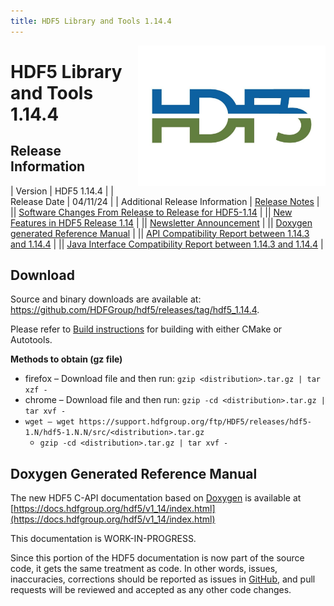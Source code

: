 ```yaml
---
title: HDF5 Library and Tools 1.14.4
---
```


<img alt="HDF5 Logo" align=right width=300 src="/assets/img/hdf5.jpeg">

# HDF5 Library and Tools 1.14.4

## Release Information

| Version | HDF5 1.14.4 |
| Release Date | 04/11/24 |
| Additional Release Information | [Release Notes](https://github.com/HDFGroup/hdf5/blob/hdf5_1_14_4/release_docs/RELEASE.txt) |
|| [Software Changes From Release to Release for HDF5-1.14](https://portal.hdfgroup.org/documentation/hdf5-docs/release_specifics/sw_changes_1.14.md) |
|| [New Features in HDF5 Release 1.14](https://portal.hdfgroup.org/documentation/hdf5-docs/release_specifics/new_features_1_14.html) |
|| [Newsletter Announcement](https://www.hdfgroup.org/2024/10/release-of-hdf5-1-14-4-library-and-tools-newsletter-199/) |
|| [Doxygen generated Reference Manual](https://docs.hdfgroup.org/hdf5/v1_14/index.html) |
|| [API Compatibility Report between 1.14.3 and 1.14.4](https://htmlpreview.github.io/?https://raw.githubusercontent.com/HDFGroup/hdf5doc/master/html/ADGuide/Compatibility_Report/hdf5-1.14.3-vs-hdf5-1.14.4-interface_compatibility_report.html) | 
|| [Java Interface Compatibility Report between 1.14.3 and 1.14.4](https://htmlpreview.github.io/?https://raw.githubusercontent.com/HDFGroup/hdf5doc/master/html/ADGuide/Compatibility_Report/hdf5-1.14.3-vs-hdf5-1.14.4-java-interface_compatibility_report.html) |


## Download
  
Source and binary downloads are available at: https://github.com/HDFGroup/hdf5/releases/tag/hdf5_1.14.4.

Please refer to [Build instructions](https://github.com/HDFGroup/hdf5/blob/hdf5_1.14.4/release_docs/INSTALL) for building with either CMake or Autotools.


**Methods to obtain  (gz file)**
* firefox – Download file and then run:  `gzip <distribution>.tar.gz | tar xzf -`
* chrome –  Download file and then run:  `gzip -cd <distribution>.tar.gz | tar xvf -`
* `wget – wget https://support.hdfgroup.org/ftp/HDF5/releases/hdf5-1.N/hdf5-1.N.N/src/<distribution>.tar.gz`
  * `gzip -cd <distribution>.tar.gz | tar xvf -`

## Doxygen Generated Reference Manual         

The new HDF5 C-API documentation based on [Doxygen](https://www.doxygen.nl/index.html) is available at
      [https://docs.hdfgroup.org/hdf5/v1_14/index.html](https://docs.hdfgroup.org/hdf5/v1_14/index.html)

This documentation is WORK-IN-PROGRESS. 

Since this portion of the HDF5 documentation is now part of the source code, it gets the same treatment as code. In other words, issues, inaccuracies, corrections should be reported as issues in [GitHub](https://github.com/HDFGroup/hdf5/issues), and pull requests will be reviewed and accepted as any other code changes.
